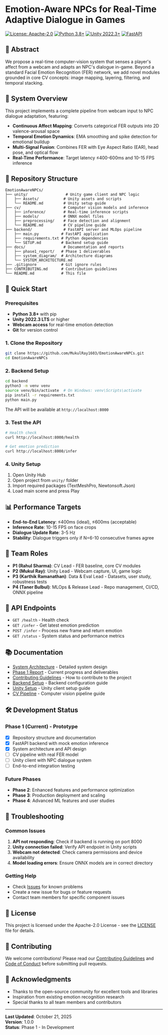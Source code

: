 # Emotion-Aware NPCs for Real-Time Adaptive Dialogue in Games

[![License: Apache-2.0](https://img.shields.io/badge/License-Apache%202.0-blue.svg)](https://opensource.org/licenses/Apache-2.0)
[![Python 3.8+](https://img.shields.io/badge/python-3.8+-blue.svg)](https://www.python.org/downloads/)
[![Unity 2022.3+](https://img.shields.io/badge/Unity-2022.3+-blue.svg)](https://unity.com/)
[![FastAPI](https://img.shields.io/badge/FastAPI-0.100+-green.svg)](https://fastapi.tiangolo.com/)

## 🎯 Abstract
We propose a real-time computer-vision system that senses a player's affect from a webcam and adapts an NPC's dialogue in-game. Beyond a standard Facial Emotion Recognition (FER) network, we add novel modules grounded in core CV concepts: image mapping, layering, filtering, and temporal stacking.

## 🚀 System Overview
This project implements a complete pipeline from webcam input to NPC dialogue adaptation, featuring:
- **Continuous Affect Mapping**: Converts categorical FER outputs into 2D valence-arousal space
- **Temporal Emotion Dynamics**: EMA smoothing and spike detection for emotional buildup
- **Multi-Signal Fusion**: Combines FER with Eye Aspect Ratio (EAR), head pose, and optical flow
- **Real-Time Performance**: Target latency ≤400-600ms and 10-15 FPS inference

## 📁 Repository Structure
```
EmotionAwareNPCs/
├── unity/                 # Unity game client and NPC logic
│   ├── Assets/           # Unity assets and scripts
│   └── README.md         # Unity setup guide
├── cv/                   # Computer vision models and inference
│   ├── inference/        # Real-time inference scripts
│   ├── models/           # ONNX model files
│   ├── preprocessing/    # Face detection and alignment
│   └── README.md         # CV pipeline guide
├── backend/              # FastAPI server and MLOps pipeline
│   ├── main.py          # FastAPI application
│   ├── requirements.txt # Python dependencies
│   └── SETUP.md         # Backend setup guide
├── docs/                 # Documentation and reports
│   ├── phase1_report/   # Phase 1 deliverables
│   ├── system_diagram/  # Architecture diagrams
│   └── SYSTEM_ARCHITECTURE.md
├── .gitignore           # Git ignore rules
├── CONTRIBUTING.md      # Contribution guidelines
└── README.md            # This file
```

## 🚀 Quick Start

### Prerequisites
- **Python 3.8+** with pip
- **Unity 2022.3 LTS** or higher
- **Webcam access** for real-time emotion detection
- **Git** for version control

### 1. Clone the Repository
```bash
git clone https://github.com/MukulRay1603/EmotionAwareNPCs.git
cd EmotionAwareNPCs
```

### 2. Backend Setup
```bash
cd backend
python3 -m venv venv
source venv/bin/activate  # On Windows: venv\Scripts\activate
pip install -r requirements.txt
python main.py
```

The API will be available at `http://localhost:8000`

### 3. Test the API
```bash
# Health check
curl http://localhost:8000/health

# Get emotion prediction
curl http://localhost:8000/infer
```

### 4. Unity Setup
1. Open Unity Hub
2. Open project from `unity/` folder
3. Import required packages (TextMeshPro, Newtonsoft.Json)
4. Load main scene and press Play

## 📊 Performance Targets
- **End-to-End Latency**: ≤400ms (ideal), ≤600ms (acceptable)
- **Inference Rate**: 10-15 FPS on face crops
- **Dialogue Update Rate**: 3-5 Hz
- **Stability**: Dialogue triggers only if N=6-10 consecutive frames agree

## 👥 Team Roles
- **P1 (Rahul Sharma)**: CV Lead - FER baseline, core CV modules
- **P2 (Mukul Ray)**: Unity Lead - Webcam capture, UI, game logic
- **P3 (Karthik Ramanathan)**: Data & Eval Lead - Datasets, user study, robustness tests
- **P4 (Taner Bulbul)**: MLOps & Release Lead - Repo management, CI/CD, ONNX pipeline

## 🔌 API Endpoints
- `GET /health` - Health check
- `GET /infer` - Get latest emotion prediction
- `POST /infer` - Process new frame and return emotion
- `GET /status` - System status and performance metrics

## 📚 Documentation
- [System Architecture](docs/SYSTEM_ARCHITECTURE.md) - Detailed system design
- [Phase 1 Report](docs/phase1_report/README.md) - Current progress and deliverables
- [Contributing Guidelines](CONTRIBUTING.md) - How to contribute to the project
- [Backend Setup](backend/SETUP.md) - Backend configuration guide
- [Unity Setup](unity/README.md) - Unity client setup guide
- [CV Pipeline](cv/README.md) - Computer vision pipeline guide

## 🛠️ Development Status

### Phase 1 (Current) - Prototype
- [x] Repository structure and documentation
- [x] FastAPI backend with mock emotion inference
- [x] System architecture and API design
- [ ] CV pipeline with real FER model
- [ ] Unity client with NPC dialogue system
- [ ] End-to-end integration testing

### Future Phases
- **Phase 2**: Enhanced features and performance optimization
- **Phase 3**: Production deployment and scaling
- **Phase 4**: Advanced ML features and user studies

## 🐛 Troubleshooting

### Common Issues
1. **API not responding**: Check if backend is running on port 8000
2. **Unity connection failed**: Verify API endpoint in Unity scripts
3. **Webcam not detected**: Check camera permissions and device availability
4. **Model loading errors**: Ensure ONNX models are in correct directory

### Getting Help
- Check [Issues](https://github.com/MukulRay1603/EmotionAwareNPCs/issues) for known problems
- Create a new issue for bugs or feature requests
- Contact team members for specific component issues

## 📄 License
This project is licensed under the Apache-2.0 License - see the [LICENSE](LICENSE) file for details.

## 🤝 Contributing
We welcome contributions! Please read our [Contributing Guidelines](CONTRIBUTING.md) and [Code of Conduct](CONTRIBUTING.md#code-of-conduct) before submitting pull requests.

## 🙏 Acknowledgments
- Thanks to the open-source community for excellent tools and libraries
- Inspiration from existing emotion recognition research
- Special thanks to all team members and contributors

---

**Last Updated**: October 21, 2025  
**Version**: 1.0.0  
**Status**: Phase 1 - In Development
